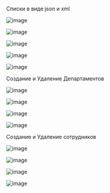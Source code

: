 Списки в виде json и xml

![image](https://github.com/user-attachments/assets/8c40f7f3-cc9c-4f1a-988f-64a012637f54)

![image](https://github.com/user-attachments/assets/b7d233bd-11e5-44e1-8f65-4093c528f73d)

![image](https://github.com/user-attachments/assets/3be31b70-430a-4ef4-a55f-85ff724e9f7b)

![image](https://github.com/user-attachments/assets/15849403-6b74-4b29-860f-c0eeed2aba2a)

![image](https://github.com/user-attachments/assets/338fa0b9-4f44-42e2-a3aa-f1cc0c1a302b)

Создание и Удаление Департаментов

![image](https://github.com/user-attachments/assets/a719cdef-1e04-4878-80f3-a379eff3b517)

![image](https://github.com/user-attachments/assets/afc77be1-5084-460a-a3e0-2f7271486a70)

![image](https://github.com/user-attachments/assets/56751ad8-a92a-4b17-bfb7-3227897c600b)

![image](https://github.com/user-attachments/assets/13ec23c4-031e-4cc8-90f9-0eef617d197e)

Создание и Удаление сотрудников

![image](https://github.com/user-attachments/assets/52f2d0ba-e391-478e-8357-06b8245521e2)

![image](https://github.com/user-attachments/assets/51528170-c8d2-46db-bcae-985627330162)

![image](https://github.com/user-attachments/assets/7da17b39-5135-4562-9522-56d455efee82)

![image](https://github.com/user-attachments/assets/3b10948d-a93c-4571-90f3-e5f428e6cdc3)
